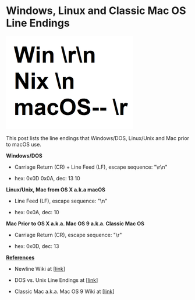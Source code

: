 # Windows, Linux and Classic Mac OS Line Endings

![windows_linux_mac_line_endings_1](windows_linux_mac_line_endings_1.png)

This post lists the line endings that Windows/DOS, Linux/Unix and Mac prior to macOS use.

**Windows/DOS**

-   Carriage Return (CR) + Line Feed (LF), escape sequence: "\\r\\n"
    
-   hex: 0x0D 0x0A, dec: 13 10
    

**Linux/Unix, Mac from OS X a.k.a macOS**

-   Line Feed (LF), escape sequence: "\\n"
    
-   hex: 0x0A, dec: 10
    

**Mac Prior to OS X a.k.a. Mac OS 9 a.k.a. Classic Mac OS**

-   Carriage Return (CR), escape sequence: "\\r"
    
-   hex: 0x0D, dec: 13
    

**<u><span>References</span></u>**

-   Newline Wiki at \[[<u><span>link</span></u>](https://en.wikipedia.org/wiki/Newline)\]
    
-   DOS vs. Unix Line Endings at \[[<u><span>link</span></u>](http://www.cs.toronto.edu/~krueger/csc209h/tut/line-endings.html)\]
    
-   Classic Mac a.k.a. Mac OS 9 Wiki at \[[<u><span>link</span></u>](https://en.wikipedia.org/wiki/Classic_Mac_OS)\]